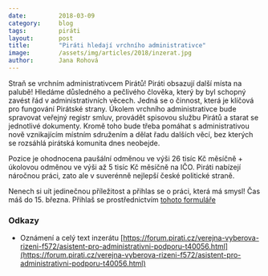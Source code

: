 ```yaml
---
date:         2018-03-09
category:     blog
tags:         piráti
layout:       post
title:        "Piráti hledají vrchního administrativce"
image:        /assets/img/articles/2018/inzerat.jpg
author:       Jana Rohová
---
```


Straň se vrchním administrativcem Pirátů! Piráti obsazují další místa na palubě! Hledáme důsledného a pečlivého člověka, který by byl schopný zavést řád v administrativních věcech. Jedná se o činnost, která je klíčová pro fungování Pirátské strany. Úkolem vrchního administrativce bude spravovat veřejný registr smluv, provádět spisovou službu Pirátů a starat se jednotlivé dokumenty. Kromě toho bude třeba pomáhat s administrativou nově vznikajícím místním sdružením a dělat řadu dalších věcí, bez kterých se rozsáhlá pirátská komunita dnes neobejde. 

Pozice je ohodnocena paušální odměnou ve výši 26 tisíc Kč měsíčně + úkolovou odměnou ve výši až 5 tisíc Kč měsíčně na IČO. Piráti nabízejí náročnou práci, zato ale v suverénně nejlepší české politické straně. 

Nenech si uít jedinečnou příležitost a přihlas se o práci, která má smysl! Čas máš do 15. března. Přihlaš se prostřednictvím [tohoto formuláře](https://airtable.com/shrPfPC9RkFFWoKup)

### Odkazy 

* Oznámení a celý text inzerátu [https://forum.pirati.cz/verejna-vyberova-rizeni-f572/asistent-pro-administrativni-podporu-t40056.html](https://forum.pirati.cz/verejna-vyberova-rizeni-f572/asistent-pro-administrativni-podporu-t40056.html)


